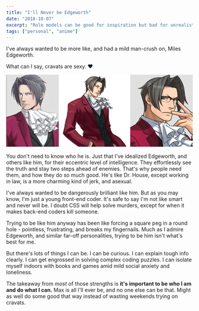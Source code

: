 ```yaml
---
title: "I'll Never be Edgeworth"
date: "2018-10-07"
excerpt: "Role models can be good for inspiration but bad for unrealistic standards."
tags: ["personal", "anime"]
---
```


I've always wanted to be more like, and had a mild man-crush on, Miles Edgeworth.

What can I say, cravats are sexy. ❤️

!["Several snapshots of the fabulous Miles Edgeworth."](/assets/images/notes/edgeworth.jpg)

You don't need to know who he is. Just that I've idealized Edgeworth, and others like him, for their eccentric level of intelligence. They effortlessly see the truth and stay two steps ahead of enemies. That's why people need them, and how they do so much good. He's like Dr. House, except working in law, is a more charming kind of jerk, and asexual.

I've always wanted to be dangerously brilliant like him. But as you may know, I'm just a young front-end coder. It's safe to say I'm not like smart and never will be. I doubt CSS will help solve murders, except for when it makes back-end coders kill someone.

Trying to be like him anyway has been like forcing a square peg in a round hole - pointless, frustrating, and breaks my fingernails. Much as I admire Edgeworth, and similar far-off personalities, trying to be him isn't what's best for me.

But there's lots of things I can be. I can be curious. I can explain tough info clearly. I can get engrossed in solving complex coding puzzles. I can isolate myself indoors with books and games amid mild social anxiety and loneliness.

The takeaway from _most_ of those strengths is **it's important to be who I am and do what I can.** Max is all I'll ever be, and no one else can be that. Might as well do some good that way instead of wasting weekends trying on cravats.
